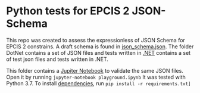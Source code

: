 # Python tests for EPCIS 2 JSON-Schema

This repo was created to assess the expressionless of JSON Schema for EPCIS 2 constrains. A draft schema is found in [json_schema.json](../json_schema.json).  The folder DotNet contains a set of JSON files and tests written in [.NET](../DotNet) contains a set of test json files and tests written in .NET.

This folder contains a [Jupiter Notebook](playground.ipynb) to validate the same JSON files. Open it by running `jupyter-notebook playground.ipynb` It was tested with Python 3.7. To install [dependencies](requirements.txt), run `pip install -r requirements.txt]`